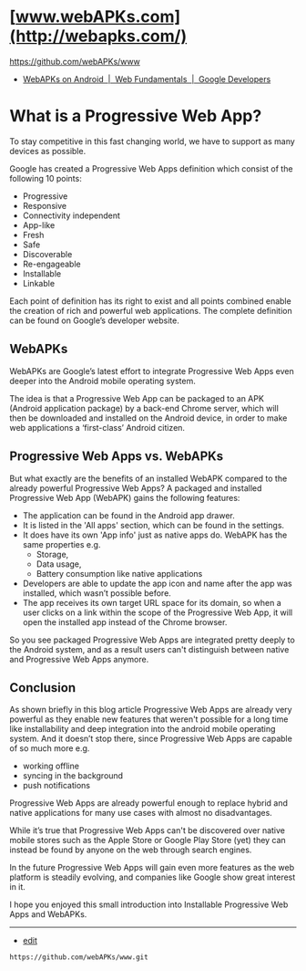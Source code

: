 # [www.webAPKs.com](http://webapks.com/)

https://github.com/webAPKs/www


+ [WebAPKs on Android  |  Web Fundamentals  |  Google Developers](https://developers.google.com/web/fundamentals/integration/webapks)


# What is a Progressive Web App?

To stay competitive in this fast changing world, we have to support as many devices as possible.

Google has created a Progressive Web Apps definition which consist of the following 10 points: 
+ Progressive
+ Responsive
+ Connectivity independent
+ App-like
+ Fresh
+ Safe
+ Discoverable
+ Re-engageable
+ Installable
+ Linkable
 
Each point of definition has its right to exist and all points combined enable the creation of rich and powerful web applications. 
The complete definition can be found on Google’s developer website.


## WebAPKs

WebAPKs are Google’s latest effort to integrate Progressive Web Apps even deeper into the Android mobile operating system.

The idea is that a Progressive Web App can be packaged to an APK (Android application package) by a back-end Chrome server, which will then be downloaded and installed on the Android device, in order to make web applications a ‘first-class’ Android citizen.



## Progressive Web Apps vs. WebAPKs

But what exactly are the benefits of an installed WebAPK compared to the already powerful Progressive Web Apps? A packaged and installed Progressive Web App (WebAPK) gains the following features:

+ The application can be found in the Android app drawer.
+ It is listed in the 'All apps' section, which can be found in the settings.
+ It does have its own 'App info' just as native apps do. WebAPK has the same properties e.g. 
  + Storage,
  + Data usage,
  + Battery consumption like native applications  
+ Developers are able to update the app icon and name after the app was installed, which wasn’t possible before.
+ The app receives its own target URL space for its domain, so when a user clicks on a link within the scope of the Progressive Web App, it will open the installed app instead of the Chrome browser.

So you see packaged Progressive Web Apps are integrated pretty deeply to the Android system, and as a result users can't distinguish between native and Progressive Web Apps anymore.

## Conclusion

As shown briefly in this blog article Progressive Web Apps are already very powerful as they enable new features that weren't possible for a long time like installability and deep integration into the android mobile operating system. And it doesn’t stop there, 
since Progressive Web Apps are capable of so much more e.g.
+ working offline
+ syncing in the background
+ push notifications


Progressive Web Apps are already powerful enough to replace hybrid and native applications for many use cases with almost no disadvantages.

While it’s true that Progressive Web Apps can't be discovered over native mobile stores such as the Apple Store or Google Play Store (yet)
they can instead be found by anyone on the web through search engines.

In the future Progressive Web Apps will gain even more features as the web platform is steadily evolving, and companies like Google show great interest in it.

I hope you enjoyed this small introduction into Installable Progressive Web Apps and WebAPKs.


---
+ [edit](https://github.com/webAPKs/www/edit/main/README.md)
```
https://github.com/webAPKs/www.git
```
